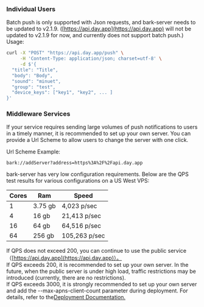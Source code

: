 
### Individual Users
Batch push is only supported with Json requests, and bark-server needs to be updated to v2.1.9. ([https://api.day.app](https://api.day.app) will not be updated to v2.1.9 for now, and currently does not support batch push.)<br />
Usage:
```sh
curl -X "POST" "https://api.day.app/push" \
     -H 'Content-Type: application/json; charset=utf-8' \
     -d $'{
  "title": "Title",
  "body": "Body",
  "sound": "minuet",
  "group": "test",
  "device_keys": ["key1", "key2", ... ]
}'
```

### Middleware Services
If your service requires sending large volumes of push notifications to users in a timely manner, it is recommended to set up your own server. You can provide a Url Scheme to allow users to change the server with one click.

Url Scheme Example:
```
bark://addServer?address=https%3A%2F%2Fapi.day.app
```
bark-server has very low configuration requirements. Below are the QPS test results for various configurations on a US West VPS:

| Cores | Ram | Speed |
| ----- | ----------- |----------- |
| 1 | 3.75 gb |4,023 p/sec |
| 4 | 16 gb |21,413 p/sec |
| 16 | 64 gb |64,516 p/sec |
| 64 | 256 gb |105,263 p/sec |

If QPS does not exceed 200, you can continue to use the public service（[https://api.day.app](https://api.day.app)）。<br />
If QPS exceeds 200, it is recommended to set up your own server. In the future, when the public server is under high load, traffic restrictions may be introduced (currently, there are no restrictions).<br />
If QPS exceeds 3000, it is strongly recommended to set up your own server and add the --max-apns-client-count parameter during deployment. For details, refer to the[Deployment Documentation.](/en-us/deploy)